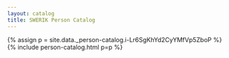 ```yaml
---
layout: catalog
title: SWERIK Person Catalog
---
```

{% assign p = site.data._person-catalog.i-Lr6SgKhYd2CyYMfVp5ZboP %}
{% include person-catalog.html p=p %}

